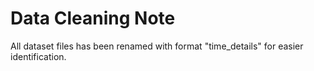 # Data Cleaning Note

All dataset files has been renamed with format "time_details" for easier identification.
